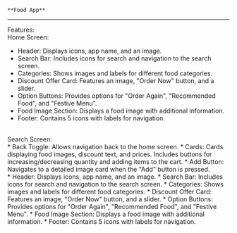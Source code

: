     **Food App**
  ------------------------------------------------------------------------------------------------------------------------------------------------------------------------------
 Features:
 <br>
Home Screen:
<br>
* Header: Displays icons, app name, and an image.
* Search Bar: Includes icons for search and navigation to the search screen.
* Categories: Shows images and labels for different food categories.
* Discount Offer Card: Features an image, "Order Now" button, and a slider.
* Option Buttons: Provides options for "Order Again", "Recommended Food", and "Festive Menu".
* Food Image Section: Displays a food image with additional information.
* Footer: Contains 5 icons with labels for navigation.
<br>
Search Screen:
<br>
 * Back Toggle: Allows navigation back to the home screen.
 * Cards: Cards displaying food images, discount text, and prices. Includes buttons for increasing/decreasing quantity and adding items to the cart.
 * Add Button: Navigates to a detailed image card when the "Add" button is pressed.
<br>
* Header: Displays icons, app name, and an image.
* Search Bar: Includes icons for search and navigation to the search screen.
* Categories: Shows images and labels for different food categories.
* Discount Offer Card: Features an image, "Order Now" button, and a slider.
* Option Buttons: Provides options for "Order Again", "Recommended Food", and "Festive Menu".
* Food Image Section: Displays a food image with additional information.
* Footer: Contains 5 icons with labels for navigation.

